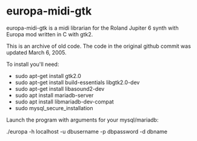 # europa-midi-gtk

europa-midi-gtk is a midi librarian for the Roland Jupiter 6 synth with Europa mod written in C with gtk2.  

This is an archive of old code.  The code in the original github commit was updated March 6, 2005.  

To install you'll need:

- sudo apt-get install gtk2.0
- sudo apt-get install build-essentials libgtk2.0-dev
- sudo apt-get install libasound2-dev
- sudo apt install mariadb-server
- sudo apt install libmariadb-dev-compat
- sudo mysql_secure_installation

Launch the program with arguments for your mysql/mariadb:

./europa -h localhost -u dbusername -p dbpassword -d dbname


